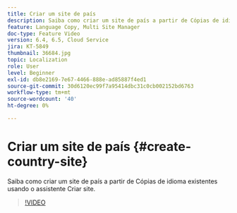 ```yaml
---
title: Criar um site de país
description: Saiba como criar um site de país a partir de Cópias de idioma existentes usando o assistente Criar site.
feature: Language Copy, Multi Site Manager
doc-type: Feature Video
version: 6.4, 6.5, Cloud Service
jira: KT-5849
thumbnail: 36684.jpg
topic: Localization
role: User
level: Beginner
exl-id: db8e2169-7e67-4466-888e-ad85887f4ed1
source-git-commit: 30d6120ec99f7a95414dbc31c0cb002152bd6763
workflow-type: tm+mt
source-wordcount: '40'
ht-degree: 0%

---
```


# Criar um site de país {#create-country-site}

Saiba como criar um site de país a partir de Cópias de idioma existentes usando o assistente Criar site.

>[!VIDEO](https://video.tv.adobe.com/v/36684?quality=12&learn=on)
